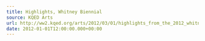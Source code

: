```yaml
---
title: Highlights, Whitney Biennial
source: KQED Arts
url: http://ww2.kqed.org/arts/2012/03/01/highlights_from_the_2012_whitney_biennial/
date: 2012-01-01T12:00:00.000+00:00
---
```

